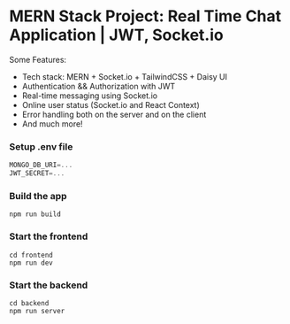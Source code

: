 # MERN Stack Project: Real Time Chat Application | JWT, Socket.io

Some Features:

-    Tech stack: MERN + Socket.io + TailwindCSS + Daisy UI
-    Authentication && Authorization with JWT
-    Real-time messaging using Socket.io
-    Online user status (Socket.io and React Context)
-    Error handling both on the server and on the client
-    And much more!

### Setup .env file

```js
MONGO_DB_URI=...
JWT_SECRET=...
```

### Build the app

```shell
npm run build
```

### Start the frontend

```shell
cd frontend
npm run dev
```

### Start the backend

```shell
cd backend
npm run server
```
